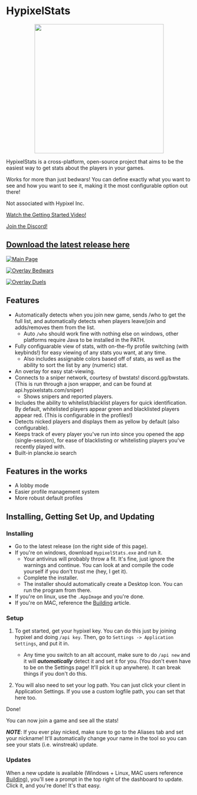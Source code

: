 # HypixelStats

[<p align="center"><img src="/bootstrap/imgs/logo.png" width="350px"></p>](https://github.com/EthanHarv/HypixelStats/releases/latest)

HypixelStats is a cross-platform, open-source project that aims to be the easiest way to get stats about the players in your games.

Works for more than just bedwars! You can define exactly what you want to see and how you want to see it, making it the most configurable option out there!

Not associated with Hypixel Inc.

[Watch the Getting Started Video!](https://www.youtube.com/watch?v=VxPE__S76po)

[Join the Discord!](http://discord.gg/yAAz4UkNb5)

## [Download the latest release here](https://github.com/EthanHarv/HypixelStats/releases/latest)

[![Main Page](https://media.discordapp.net/attachments/821280850061819945/836355148669911050/unknown.png)](https://github.com/EthanHarv/HypixelStats/releases/latest)

[![Overlay Bedwars](https://media.discordapp.net/attachments/821280850061819945/842210554940751932/unknown.png)](https://github.com/EthanHarv/HypixelStats/releases/latest)

[![Overlay Duels](https://media.discordapp.net/attachments/833380433076813824/842209825999814687/unknown.png)](https://github.com/EthanHarv/HypixelStats/releases/latest)

## Features

- Automatically detects when you join new game, sends /who to get the full list, and automatically detects when players leave/join and adds/removes them from the list.
    - Auto `/who` should work fine with nothing else on windows, other platforms require Java to be installed in the PATH.
- Fully configuarable view of stats, with on-the-fly profile switching (with keybinds!) for easy viewing of any stats you want, at any time.
    - Also includes assignable colors based off of stats, as well as the ability to sort the list by any (numeric) stat.
- An overlay for easy stat-viewing.
- Connects to a sniper network, courtesy of bwstats! discord.gg/bwstats. (This is run through a json wrapper, and can be found at api.hypixelstats.com/sniper)
    - Shows snipers and reported players.
- Includes the ability to whitelist/blacklist players for quick identification. By default, whitelisted players appear green and blacklisted players appear red. (This is configurable in the profiles!)
- Detects nicked players and displays them as yellow by default (also configurable).
- Keeps track of every player you've run into since you opened the app (single-session), for ease of blacklisting or whitelisting players you've recently played with.
- Built-in plancke.io search

## Features in the works

- A lobby mode
- Easier profile management system
- More robust default profiles

## Installing, Getting Set Up, and Updating

### Installing
- Go to the latest release (on the right side of this page).
- If you're on windows, download `HypixelStats.exe` and run it.
    - Your antivirus will probably throw a fit. It's fine, just ignore the warnings and continue. You can look at and compile the code yourself if you don't trust me (hey, I get it).
    - Complete the installer.
    - The installer should automatically create a Desktop Icon. You can run the program from there.
- If you're on linux, use the `.AppImage` and you're done.
- If you're on MAC, reference the [Building](https://github.com/EthanHarv/HypixelStats/wiki/Building) article.

### Setup

1. To get started, get your hypixel key. You can do this just by joining hypixel and doing `/api key`. Then, go to `Settings -> Application Settings`, and put it in.
    - Any time you switch to an alt account, make sure to do `/api new` and it will ***automatically*** detect it and set it for you. (You don't even have to be on the Settings page! It'll pick it up anywhere). It can break things if you don't do this.

2. You will also need to set your log path. You can just click your client in Application Settings. If you use a custom logfile path, you can set that here too.

Done!

You can now join a game and see all the stats!

***NOTE***: If you ever play nicked, make sure to go to the Aliases tab and set your nickname! It'll automatically change your name in the tool so you can see your stats (i.e. winstreak) update.

### Updates

When a new update is available (Windows + Linux, MAC users reference [Building](https://github.com/EthanHarv/HypixelStats/wiki/Building)), you'll see a prompt in the top right of the dashboard to update. Click it, and you're done! It's that easy.
